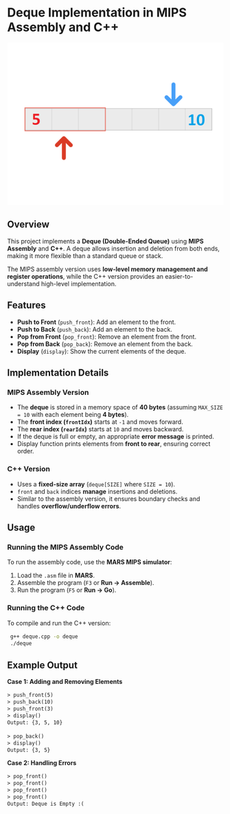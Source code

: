 # Deque Implementation in MIPS Assembly and C++

![Deque Operation GIF](deque_demo.gif)

## Overview
This project implements a **Deque (Double-Ended Queue)** using **MIPS Assembly** and **C++**. A deque allows insertion and deletion from both ends, making it more flexible than a standard queue or stack. 

The MIPS assembly version uses **low-level memory management and register operations**, while the C++ version provides an easier-to-understand high-level implementation.

## Features
- **Push to Front** (`push_front`): Add an element to the front.
- **Push to Back** (`push_back`): Add an element to the back.
- **Pop from Front** (`pop_front`): Remove an element from the front.
- **Pop from Back** (`pop_back`): Remove an element from the back.
- **Display** (`display`): Show the current elements of the deque.

## Implementation Details
### **MIPS Assembly Version**
- The **deque** is stored in a memory space of **40 bytes** (assuming `MAX_SIZE = 10` with each element being **4 bytes**).
- The **front index (`frontIdx`)** starts at `-1` and moves forward.
- The **rear index (`rearIdx`)** starts at `10` and moves backward.
- If the deque is full or empty, an appropriate **error message** is printed.
- Display function prints elements from **front to rear**, ensuring correct order.

### **C++ Version**
- Uses a **fixed-size array** (`deque[SIZE]` where `SIZE = 10`).
- `front` and `back` indices **manage** insertions and deletions.
- Similar to the assembly version, it ensures boundary checks and handles **overflow/underflow errors**.

## Usage
### **Running the MIPS Assembly Code**
To run the assembly code, use the **MARS MIPS simulator**:
1. Load the `.asm` file in **MARS**.
2. Assemble the program (`F3` or **Run → Assemble**).
3. Run the program (`F5` or **Run → Go**).

### **Running the C++ Code**
To compile and run the C++ version:
```sh
 g++ deque.cpp -o deque
 ./deque
```

## Example Output
**Case 1: Adding and Removing Elements**
```
> push_front(5)
> push_back(10)
> push_front(3)
> display()
Output: {3, 5, 10}

> pop_back()
> display()
Output: {3, 5}
```

**Case 2: Handling Errors**
```
> pop_front()
> pop_front()
> pop_front()
> pop_front()
Output: Deque is Empty :(
```
